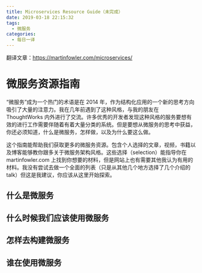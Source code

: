 ```yaml
---
title: Microservices Resource Guide（未完成）
date: 2019-03-18 22:15:32
tags:
  - 微服务
categories:
  - 每日一译
---
```


翻译文章：<https://martinfowler.com/microservices/>

# 微服务资源指南

“微服务”成为一个热门的术语是在 2014 年，作为结构化应用的一个新的思考方向吸引了大量的注意力。我在几年前遇到了这种风格，与我的朋友在 ThoughtWorks 内外进行了交流。许多优秀的开发者发现这种风格的服务要想有效的进行工作需要伴随着有着大量分类的系统。但是要想从微服务的思考中获益，你还必须知道，什么是微服务，怎样做，以及为什么要这么做。

<!-- more -->

这个指南能帮助我们获取更多的微服务资源。包含个人选择的文章，视频，书籍以及博客能够教你跟多关于微服务架构风格。这些选择（selection）能指导你在 martinfowler.com 上找到你想要的材料，但是网站上也有需要其他我认为有用的材料。我没有尝试去做一个全面的列表（只是从其他几个地方选择了几个介绍的 talk）但这是我建议，你应该从这里开始探索。

## 什么是微服务

## 什么时候我们应该使用微服务

## 怎样去构建微服务

## 谁在使用微服务
